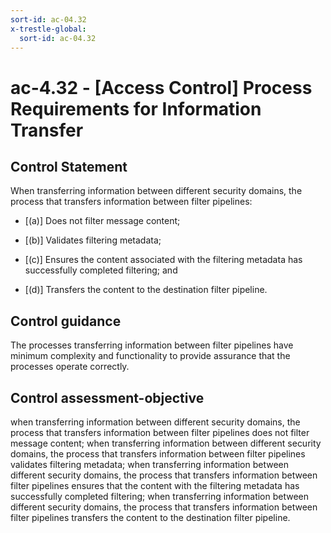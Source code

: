 ```yaml
---
sort-id: ac-04.32
x-trestle-global:
  sort-id: ac-04.32
---
```


# ac-4.32 - \[Access Control\] Process Requirements for Information Transfer

## Control Statement

When transferring information between different security domains, the process that transfers information between filter pipelines:

- \[(a)\] Does not filter message content;

- \[(b)\] Validates filtering metadata;

- \[(c)\] Ensures the content associated with the filtering metadata has successfully completed filtering; and

- \[(d)\] Transfers the content to the destination filter pipeline.

## Control guidance

The processes transferring information between filter pipelines have minimum complexity and functionality to provide assurance that the processes operate correctly.

## Control assessment-objective

when transferring information between different security domains, the process that transfers information between filter pipelines does not filter message content;
when transferring information between different security domains, the process that transfers information between filter pipelines validates filtering metadata;
when transferring information between different security domains, the process that transfers information between filter pipelines ensures that the content with the filtering metadata has successfully completed filtering;
when transferring information between different security domains, the process that transfers information between filter pipelines transfers the content to the destination filter pipeline.
